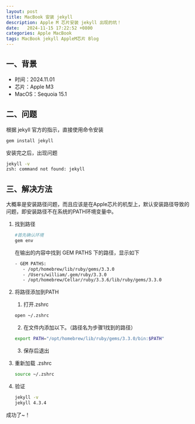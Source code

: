 ```yaml
---
layout: post
title: MacBook 安装 jekyll 
description: Apple M 芯片安装 jekyll 出现的坑！
date:   2024-11-15 17:22:52 +0800
categories: Apple MacBook 
tags: MacBook jekyll AppleM芯片 Blog
---
```


## 一、背景

- 时间：2024.11.01
- 芯片：Apple M3
- MacOS：Sequoia 15.1



## 二、问题

根据 jekyll 官方的指示，直接使用命令安装

```bash
gem install jekyll
```



安装完之后，出现问题

```bash
jekyll -v
zsh: command not found: jekyll
```



## 三、解决方法

大概率是安装路径问题，而且应该是在Apple芯片的机型上，默认安装路径导致的问题，即安装路径不在系统的PATH环境变量中。

1. 找到路径

	```bash
	#首先确认环境
	gem env
	```

	在输出的内容中找到 GEM PATHS 下的路径，显示如下

	```bash
   - GEM PATHS:
       - /opt/homebrew/lib/ruby/gems/3.3.0
       - /Users/william/.gem/ruby/3.3.0
       - /opt/homebrew/Cellar/ruby/3.3.6/lib/ruby/gems/3.3.0
   ```



2. 将路径添加到PATH

   1. 打开.zshrc

     ```bash
     open ~/.zshrc
     ```

   2. 在文件内添加以下。（路径名为步骤1找到的路径）

     ```bash
     export PATH="/opt/homebrew/lib/ruby/gems/3.3.0/bin:$PATH"
     ```

   3. 保存后退出
   
   


3. 重新加载 .zshrc

   ```bash
   source ~/.zshrc
   ```

   

3. 验证

   ```bash
   jekyll -v
   jekyll 4.3.4
   ```



成功了~！
